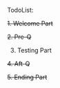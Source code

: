 TodoList:  

~~1. Welcome Part~~  

~~2. Pre-Q~~  

3. Testing Part  

~~4. Aft-Q~~  

~~5. Ending Part~~  

